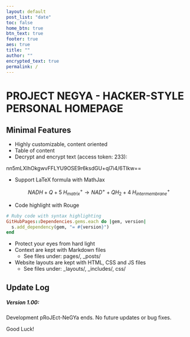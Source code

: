```yaml
---
layout: default
post_list: "date"
toc: false
home_btn: true
btn_text: true
footer: true
aes: true
title: ""
author: ""
encrypted_text: true
permalink: /
---
```


# PROJECT NEGYA - HACKER-STYLE PERSONAL HOMEPAGE

## Minimal Features
* Highly customizable, content oriented
* Table of content
* Decrypt and encrypt text (access token: 233): 

<p class="encrypted">nn5mLXlhOkgwvFFLYU9OSE9r6ksdGU+ql7i4/6TIkw==</p>

* Support LaTeX formula with MathJax

$$
NADH+Q+5\;H_{matrix}^{+}\rightarrow NAD^{+}+QH_{2}+4\;H_{intermembrane}^{+}\!
$$

* Code highlight with Rouge

```ruby
# Ruby code with syntax highlighting
GitHubPages::Dependencies.gems.each do |gem, version|
  s.add_dependency(gem, "= #{version}")
end
```

* Protect your eyes from hard light
* Context are kept with Markdown files
  * See files under: pages/, _posts/
* Website layouts are kept with HTML, CSS and JS files
  * See files under: _layouts/, _includes/, css/


## Update Log
##### Version 1.00:
Development pRoJEct-NeGYa ends. No future updates or bug fixes.

Good Luck!
